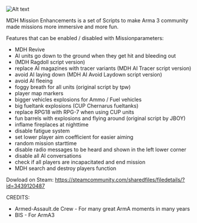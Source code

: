  ![Alt text](https://images.steamusercontent.com/ugc/32192681878543235/6FFD8C17C4A68A3D4C008651DD379611D328C09F/)
 
MDH Mission Enhancements is a set of Scripts to make Arma 3 community made missions more immersive and more fun.

Features that can be enabled / disabled with Missionparameters:
- MDH Revive
- AI units go down to the ground when they get hit and bleeding out
- (MDH Ragdoll script version)
- replace AI magazines with tracer variants (MDH AI Tracer script version)
- avoid AI laying down (MDH AI Avoid Laydown script version)
- avoid AI fleeing
- foggy breath for all units (original script by tpw)
- player map markers
- bigger vehicles explosions for Ammo / Fuel vehicles
- big fueltank explosions (CUP Chernarus fueltanks)
- replace RPG18 with RPG-7 when using CUP units
- fun barrels with explosions and flying around (original script by JBOY)
- inflame fireplaces at nighttime
- disable fatigue system
- set lower player aim coefficient for easier aiming
- random mission starttime
- disable radio messages to be heard and shown in the left lower corner
- disable all AI conversations
- check if all players are incapacitated and end mission
- MDH search and destroy players function

Dowload on Steam: https://steamcommunity.com/sharedfiles/filedetails/?id=3439120487

CREDITS:
- Armed-Assault.de Crew - For many great ArmA moments in many years
- BIS - For ArmA3
